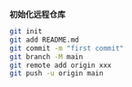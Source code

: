 **初始化远程仓库**

```bash
git init
git add README.md
git commit -m "first commit"
git branch -M main
git remote add origin xxx
git push -u origin main
```